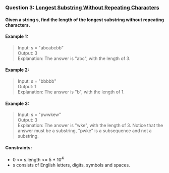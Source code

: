 ﻿### Question 3: [Longest Substring Without Repeating Characters](https://leetcode-cn.com/problems/longest-substring-without-repeating-characters/)
#### Given a string s, find the length of the longest substring without repeating characters.

#### Example 1:
> Input: s = "abcabcbb"  
> Output: 3  
> Explanation: The answer is "abc", with the length of 3.

#### Example 2:
> Input: s = "bbbbb"  
> Output: 1  
> Explanation: The answer is "b", with the length of 1.

#### Example 3:
> Input: s = "pwwkew"  
> Output: 3  
> Explanation: The answer is "wke", with the length of 3. Notice that the answer must be a substring, "pwke" is a subsequence and not a substring.

#### Constraints:
* 0 <= s.length <= 5 * $10^4$  
* s consists of English letters, digits, symbols and spaces.
